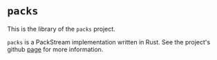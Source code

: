 # `packs`

This is the library of the `packs` project. 

`packs` is a PackStream implementation written in Rust.
See the project's github [page](https://github.com/aphorisme/packs-rs)
for more information.
